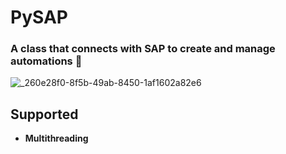 # PySAP
### A class that connects with SAP to create and manage automations 🤖
![_260e28f0-8f5b-49ab-8450-1af1602a82e6](https://github.com/lucassfernando/PySAP/assets/89320727/1bbed6b5-45f5-416e-9b7d-071b8234de97)

## Supported
- **Multithreading**
